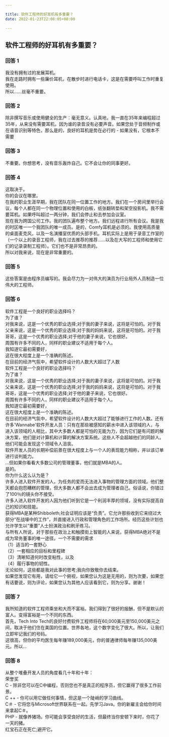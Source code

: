 ```yaml
---

title: 软件工程师的好耳机有多重要？
date: 2022-01-23T22:08:05+08:00

---
```





## 软件工程师的好耳机有多重要？  
### 回答 1
我没有拥有过的发展耳机。  
我在走路时拥有一些廉价耳机，在散步时进行电话卡，这是在需要呼叫工作时重复使用。  
所以......丝毫不重要。  
### 回答 2
除非撰写音乐或使用健全的生产：毫无意义。认真地，我一直在35年来编程超过35年，从来没有需要耳机，因为谁的录音没有必要声音。如果您处于音频制作或在语音识别等特色，那么是的，良好的耳机是势在必行的 - 如果没有，它根本不需要  
### 回答 3
不重要。你想思考，没有音乐轰炸自己。它不会让你的同事更好。  
### 回答 4
这取决于。  
你的会议在哪里。  
在我的职业生涯早期，我在团队在同一位置工作的地方。我们在一个房间里举行会议，每个人都在同一个物理位置和使用的白板，纸张翻转垫和架空投影机。我不需要耳机。如果呼叫超过一两分钟，我们会停止和去参加会议室。  
现在我为跨国公司工作。我的团队遍布整个地方。我们远程进行所有会议。我是我的时区唯一一个我团队的唯一成员。是的，Comfy耳机是必须的。我使用高质量的桌面麦克风，以及一名演播室优质的头部手机。耳机实际上是用于录音工作室的（一个以上的录音工程师，我在过去推荐的推荐......以及在大写的工程师和使用它们的记录录制工程师）。它们也不是非常昂贵的。  
所以对我来说，现在是非常重要的。  
### 回答 5
这些答案是由程序员编写的。我会尽力为一对伟大的演员为行业局外人员制造一位伟大的工程师。  
### 回答 6
软件工程是一个良好的职业选择吗？  
为了谁？  
对我来说，这是一个优秀的职业选择;对于我的妻子来说，这将是可怕的。对于我父亲来说，这是一个优秀的职业选择;对于我的妈妈来说，这将是可怕的。对于我哥哥，这是一个优秀的职业选择;对于他的妻子来说，它也很好。  
周围有许多不同的人，同样的职业建议不适用于每个人。  
我知道它最初需要好，  
这在很大程度上是一个准确的陈述。  
在目前的经济气氛中，希望软件设计的人数大大超过了人数  
软件工程是一个良好的职业选择吗？  
为了谁？  
对我来说，这是一个优秀的职业选择;对于我的妻子来说，这将是可怕的。对于我父亲来说，这是一个优秀的职业选择;对于我的妈妈来说，这将是可怕的。对于我哥哥，这是一个优秀的职业选择;对于他的妻子来说，它也很好。  
周围有许多不同的人，同样的职业建议不适用于每个人。  
我知道它最初需要好，  
这在很大程度上是一个准确的陈述。  
在目前的经济气氛中，希望软件设计的人数大大超过了能够进行工作的人数。还有许多'Wannabe'软件开发人员：只有在那些被感知的薪水中进入该领域的人，与进入该领域的人相比，其中大多数人都是可怕的无能为力，因为它们是有问题的解决方案，他们是对计算机和计算的解决方案系统。这些人不会超越他们的同龄人。他们可能会发现这个领域令人沮丧。  
软件开发人员的长期补偿前景在很大程度上与一个人的表现能力相称，并以该订单进行谈判能力。  
...但如果你看看大多数公司的管理董事，他们就是MBA的人。  
是的。  
你为什么这么认为是？  
许多人进入软件开发的人，为任务的爱而无法进入事物的管理方面的领域。他们整天都会抱怨糟糕的管理，但大多数人都不会出去成为管理者自己。俗话说，你错过了100％的镜头你不接受。  
许多人进入软件开发的人因为他们听到它是一个利润丰厚的领域，没有实际提高自己的知识和技能。  
获得MBA是某种Shibboleth;社会证明应该是“负责”。它允许那些收到它来绕过大部分“在战壕中的工作”，并直接进入行政和管理角色的工作场所。经历这些计划也允许学生以“重要”人士扮演政治和刷牙练习。  
与所有人所说，对于那些在政治上和触摸街上智能的人来说，获得MBA绝对不是成为常务董事的唯一途径。一个不需要的需求  
（1）适当的一套野心  
（2）一套相应的目标和里程碑  
（3）清晰知道何时改变粘性，以及  
（4）履行事物的韧性。  
无论如何，这些都是我对此事的思考;我向你致敬你去结束。  
如果您发现它有用，请给它一个俯视，如果您认为这是无用的，则为次要，如果您有话要说，则为评论，如果您认为其他人应该看到它，则为分享。谢谢！  
### 回答 7
我所知道的软件工程师乘坐和大而不富裕。我们得到了很好的报酬，但不是默认的富人。变得富裕是一个不同的东西。  
首先，Tech Into Tech的良好付费软件工程师将在60,000美元至150,000美元之间，取决于他们住在美国的位置。世界各地，这个数字变化了很大。所以，让我们立即牢记我们的号码。  
这很高，但你的平均医生每年赚189,000美元，你的普通律师每年赚135,000美元。所以...  
### 回答 8
从整个堆叠开发人员的角度看几十年和十年：  
荣誉奖  
C  - 除非您可以在C中编程，否则您也不是真正的程序员，但它赢得了很多工作前景。  
C ++  - 你可以用它做任何事情，但这是一个陡峭的学习曲线。  
C＃ - 它将您与Microsoft世界联系在一起。先学习Java。你的新雇主会给你时间来拿起C＃。  
PHP  - 就像养猪场。你可能会享受良好的生活，但最终当你安顿下来时，你花了一天的猪。  
红宝石正在死亡;避开它。  
